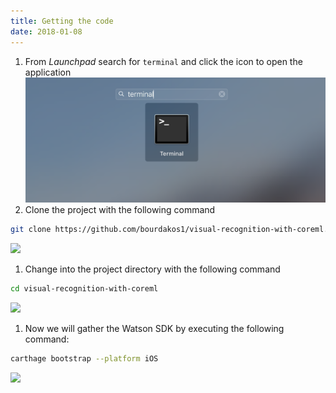 ```yaml
---
title: Getting the code
date: 2018-01-08
---
```


1. From *Launchpad* search for `terminal` and click the icon to open the application
![](assets/launchpad_terminal.png)
1. Clone the project with the following command
```bash
git clone https://github.com/bourdakos1/visual-recognition-with-coreml.git
```
![](https://cdn-images-1.medium.com/max/2000/1*jcEtIwpi2lEVOGT1sTRNkQ.png)
1. Change into the project directory with the following command
```bash
cd visual-recognition-with-coreml
```
![](https://cdn-images-1.medium.com/max/2000/1*2P8igODcx-gDTBCBqI_NrA.png)
1. Now we will gather the Watson SDK by executing the following command:
```bash
carthage bootstrap --platform iOS
```
![](https://cdn-images-1.medium.com/max/2000/1*UhQa0QcN83yc0w-RLEzERQ.png)
